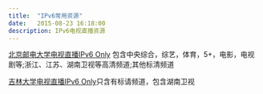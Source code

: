 ```yaml
---
title:  "IPv6常用资源"
date:   2015-08-23 16:18:00
description: IPv6电视直播资源
---
```

[北京邮电大学电视直播IPv6 Only](tv.byr.cn) 包含中央综合，综艺，体育，5+，电影，电视剧等;浙江、江苏、湖南卫视等高清频道;其他标清频道

[吉林大学电视直播IPv6 Only](tv.jlu6.edu.cn)只含有标请频道，包含湖南卫视
